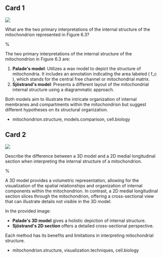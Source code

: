 ## Card 1

![](https://cdn.mathpix.com/cropped/2024_07_05_a796ff2c9fe835bc90b4g-1.jpg?height=384&width=1068&top_left_y=206&top_left_x=210)

What are the two primary interpretations of the internal structure of the mitochondrion represented in Figure 6.3?

%

The two primary interpretations of the internal structure of the mitochondrion in Figure 6.3 are:

1. **Palade's model**: Utilizes a wax model to depict the structure of mitochondria. It includes an annotation indicating the area labeled \( f_c \), which stands for the central free channel or mitochondrial matrix.
2. **Sjöstrand's model**: Presents a different layout of the mitochondrial internal structure using a diagrammatic approach.

Both models aim to illustrate the intricate organization of internal membranes and compartments within the mitochondrion but suggest different hypotheses on its structural organization.

- mitochondrion.structure, models.comparison, cell.biology

## Card 2

![](https://cdn.mathpix.com/cropped/2024_07_05_a796ff2c9fe835bc90b4g-1.jpg?height=384&width=1068&top_left_y=206&top_left_x=210)

Describe the difference between a 3D model and a 2D medial longitudinal section when interpreting the internal structure of a mitochondrion.

%

A 3D model provides a volumetric representation, allowing for the visualization of the spatial relationships and organization of internal components within the mitochondrion. In contrast, a 2D medial longitudinal section slices through the mitochondrion, offering a cross-sectional view that can illustrate details not visible in the 3D model.

In the provided image:
- **Palade's 3D model** gives a holistic depiction of internal structure.
- **Sjöstrand's 2D section** offers a detailed cross-sectional perspective.

Each method has its benefits and limitations in interpreting mitochondrial structure.

- mitochondrion.structure, visualization.techniques, cell.biology
